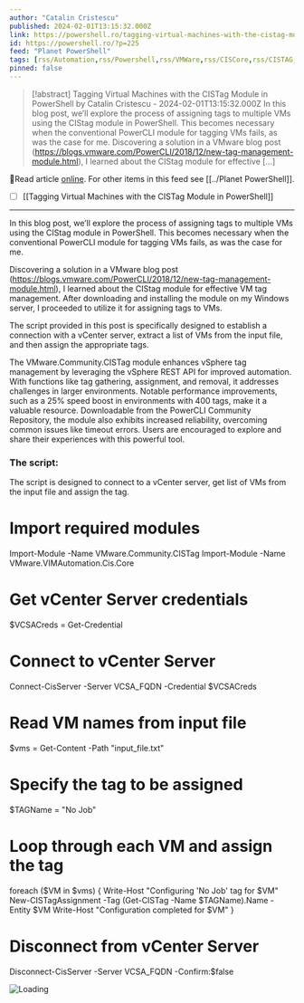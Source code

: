 ```yaml
---
author: "Catalin Cristescu"
published: 2024-02-01T13:15:32.000Z
link: https://powershell.ro/tagging-virtual-machines-with-the-cistag-module-in-powershell/
id: https://powershell.ro/?p=225
feed: "Planet PowerShell"
tags: [rss/Automation,rss/Powershell,rss/VMWare,rss/CISCore,rss/CISTAG,rss/Get-CISTag,rss/modify_vm_tag,rss/New-CISTagAssignment,rss/powercli,rss/vcenter,rss/vm_tag_management,rss/vm_tags]
pinned: false
---
```

> [!abstract] Tagging Virtual Machines with the CISTag Module in PowerShell by Catalin Cristescu - 2024-02-01T13:15:32.000Z
> In this blog post, we’ll explore the process of assigning tags to multiple VMs using the CIStag module in PowerShell. This becomes necessary when the conventional PowerCLI module for tagging VMs fails, as was the case for me. Discovering a solution in a VMware blog post (https://blogs.vmware.com/PowerCLI/2018/12/new-tag-management-module.html), I learned about the CIStag module for effective […]

🔗Read article [online](https://powershell.ro/tagging-virtual-machines-with-the-cistag-module-in-powershell/). For other items in this feed see [[../Planet PowerShell]].

- [ ] [[Tagging Virtual Machines with the CISTag Module in PowerShell]]
- - -
In this blog post, we’ll explore the process of assigning tags to multiple VMs using the CIStag module in PowerShell. This becomes necessary when the conventional PowerCLI module for tagging VMs fails, as was the case for me.

Discovering a solution in a VMware blog post (https://blogs.vmware.com/PowerCLI/2018/12/new-tag-management-module.html), I learned about the CIStag module for effective VM tag management. After downloading and installing the module on my Windows server, I proceeded to utilize it for assigning tags to VMs.

The script provided in this post is specifically designed to establish a connection with a vCenter server, extract a list of VMs from the input file, and then assign the appropriate tags.

The VMware.Community.CISTag module enhances vSphere tag management by leveraging the vSphere REST API for improved automation. With functions like tag gathering, assignment, and removal, it addresses challenges in larger environments. Notable performance improvements, such as a 25% speed boost in environments with 400 tags, make it a valuable resource. Downloadable from the PowerCLI Community Repository, the module also exhibits increased reliability, overcoming common issues like timeout errors. Users are encouraged to explore and share their experiences with this powerful tool.

### The script:

The script is designed to connect to a vCenter server, get list of VMs from the input file and assign the tag.

# Import required modules
Import-Module -Name VMware.Community.CISTag
Import-Module -Name VMware.VIMAutomation.Cis.Core

# Get vCenter Server credentials
$VCSACreds = Get-Credential

# Connect to vCenter Server
Connect-CisServer -Server VCSA_FQDN -Credential $VCSACreds

# Read VM names from input file
$vms = Get-Content -Path "input_file.txt"

# Specify the tag to be assigned
$TAGName = "No Job"

# Loop through each VM and assign the tag
foreach ($VM in $vms) {
    Write-Host "Configuring 'No Job' tag for $VM"
    New-CISTagAssignment -Tag (Get-CISTag -Name $TAGName).Name -Entity $VM 
    Write-Host "Configuration completed for $VM"
}

# Disconnect from vCenter Server
Disconnect-CisServer -Server VCSA_FQDN -Confirm:$false

![Loading](https://powershell.ro/wp-content/plugins/page-views-count/ajax-loader-2x.gif)
